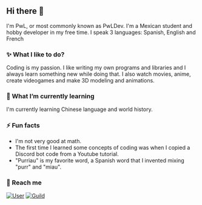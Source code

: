 ## Hi there 👋

I'm PwL, or most commonly known as PwLDev. I'm a Mexican student and hobby developer in my free time.
I speak 3 languages: Spanish, English and French

### ✨ What I like to do? 

Coding is my passion. I like writing my own programs and libraries and I always learn something new while doing that.
I also watch movies, anime, create videogames and make 3D modeling and animations.

### 🌱 What I’m currently learning

I'm currently learning Chinese language and world history.

### ⚡ Fun facts

- I'm not very good at math.
- The first time I learned some concepts of coding was when I copied a Discord bot code from a Youtube tutorial.
- "Purriau" is my favorite word, a Spanish word that I invented mixing "purr" and "miau".

### 💭 Reach me

[![User](https://img.shields.io/badge/contact_me-discord?style=for-the-badge&logo=discord&color=%23fbca01)](https://discord.com/users/626928937355706373)
[![Guild](https://img.shields.io/discord/1173983277321834567?style=for-the-badge&logo=discord&label=Discord%20Server)](https://discord.com/invite/3Bz7cUygKJ)
